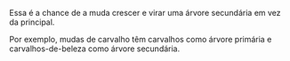 Essa é a chance de a muda crescer e virar uma árvore secundária em vez da principal.

Por exemplo, mudas de carvalho têm carvalhos como árvore primária e carvalhos-de-beleza como árvore secundária.